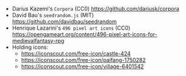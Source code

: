 * Darius Kazemi's `Corpora` (CC0) https://github.com/dariusk/corpora
* David Bau's `seedrandom.js` (MIT) https://github.com/davidbau/seedrandom
* Henrique Lazarini's `496 pixel art icons` (CC0) https://opengameart.org/content/496-pixel-art-icons-for-medievalfantasy-rpg
* Holding icons:
  * https://iconscout.com/free-icon/castle-424
  * https://iconscout.com/free-icon/paifang-1750282
  * https://iconscout.com/free-icon/village-6401542

